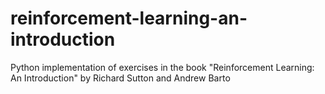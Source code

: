 # reinforcement-learning-an-introduction
Python implementation of exercises in the book "Reinforcement Learning: An Introduction" by Richard Sutton and Andrew Barto

